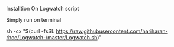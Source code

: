 Installtion On Logwatch script 

Simply run on terminal 

sh -cx "$(curl -fsSL https://raw.githubusercontent.com/hariharan-rhce/Logwatch-/master/Logwatch.sh)"
 
